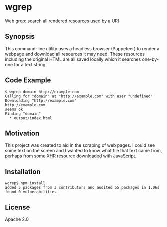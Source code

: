 # wgrep

Web grep: search all rendered resources used by a URI

## Synopsis

This command-line utility uses a headless browser (Puppeteer) to render a webpage and download all resources it may need. These resources including the original HTML are all saved locally which it searches one-by-one for a text string.

## Code Example

	$ wgrep domain http://example.com
	Calling for "domain" at "http://example.com" with user "undefined"
	Downloading "http://example.com"
	http://example.com
	seems ok
	Finding "domain"
	  * output/index.html

## Motivation

This project was created to aid in the scraping of web pages. I could see some text on the screen and I wanted to know what file that text came from, perhaps from some XHR resource downloaded with JavaScript.

## Installation

	wgrep$ npm install
	added 5 packages from 3 contributors and audited 55 packages in 1.06s
	found 0 vulnerabilities

## License

Apache 2.0
